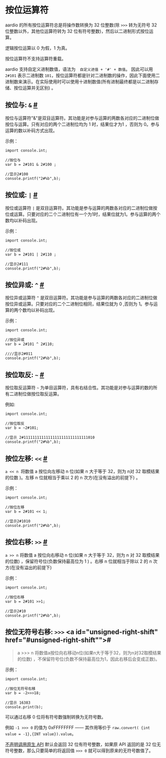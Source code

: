 # 按位运算符

aardio 的所有按位运算符总是将操作数转换为 32 位整数(除 `>>>` 转为无符号 32 位整数以外，其他位运算符转为 32 位有符号整数)，然后以二进制形式按位运算。

逻辑按位运算以 0 为假，1 为真。

按位运算符不支持运算符重载。  

aardio 支持自定义进制数值，语法为　`自定义进值 + '#' + 数值`。 因此可以用 `2#101` 表示二进制数 `101`，按位运算符都是针对二进制数的操作，因此下面使用二进制数来演示。在实际使用时可以使用十进制数值(所有进制最终都是以二进制存储、按位运算并无区别) 。


## 按位与: `&` <a id="and" href="#and">&#x23;</a>


按位与运算符"&"是双目运算符。其功能是对参与运算的两数各对应的二进制位做按位与运算。只有对应的两个二进制位均为 1 时，结果位才为1 ，否则为 0。参与运算的数以补码方式出现。  

示例：

```aardio
import console.int; 

//按位与
var b = 2#101 & 2#100 ; 

//显示2#100
console.printf("2#%b",b); 
```  
  
## 按位或: `|` <a id="or" href="#or">&#x23;</a>


按位或运算符 `|` 是双目运算符。其功能是参与运算的两数各对应的二进制位做按位或运算。只要对应的二个二进制位有一个为1时，结果位就为1。参与运算的两个数均以补码出现。  

示例：

```aardio
import console.int; 

//按位或
var b = 2#101 | 2#110 ; 

//显示2#111
console.printf("2#%b",b); 
```   

## 按位异或: `^`  <a id="xor" href="#xor">&#x23;</a>


按位异或运算符 `^` 是双目运算符。其功能是参与运算的两数各对应的二进制位做按位异或运算。只要对应的二个二进制位相同，结果位就为 0 ,否则为 1。参与运算的两个数均以补码出现。  

示例：

```aardio
import console.int; 

//按位异或
var b = 2#101 ^ 2#110; 

////显示2#011
console.printf("2#%b",b); 
``` 

## 按位取反: `~` <a id="not" href="#not">&#x23;</a>


按位取反运算符 `~` 为单目运算符，具有右结合性。其功能是对参与运算的数的所有二进制位做按位取反运算。  

例如:  

```aardio
import console.int; 

//按位取反
var b = ~2#101; 

//显示 2#11111111111111111111111111111010
console.printf("2#%b",b); 
```  

## 按位左移: `<<` <a id="left-shift" href="#left-shift">&#x23;</a>


`a << n `将数值 a 按位向左移动 n 位(如果 n 大于等于 32，则为 n对 32 取模结果的位数 )。左移 n 位就相当于乘以 2 的 n 次方(在没有溢出的前提下) 。  

示例：

```aardio
import console.int; 

//按位左移
var b = 2#101 << 1;  

//显示2#1010
console.printf("2#%b",b); 
``` 

## 按位右移: `>>`  <a id="right-shift" href="#right-shift">&#x23;</a>


`a >> n` 将数值 a 按位向右移动 n 位(如果 n 大于等于 32，则为 n 对 32 取模结果的位数) ，保留符号位(负数保持最高位为 1 )  。右移 n 位就相当于除以 2 的 n 次方(在没有溢出的前提下)  

示例：

```aardio
import console.int; 

//按位右移
var b = 2#101 >>1;  

//显示2#10
console.printf("2#%b",b); 
``` 

## 按位无符号右移: `>>>` <a id="unsigned-right-shift" href="#unsigned-right-shift"">&#x23;</a>


> a >>> n 将数值a按位向右移动n位(如果n大于等于32，则为n对32取模结果的位数) ，不保留符号位(负数不保持最高位为1，因此右移后会变成正数)。  

示例：

```aardio
import console.int; 

//按位无符号右移
var b = -2>>>18;  

//显示 16383
console.print(b); 
```   

可以通过右移 0 位将有符号数强制转换为无符号数。

例如 `-1 >>> 0` 的值为 0xFFFFFFFF —— 其作用等价于 `raw.convert( {int value = -1},{INT value}).value`。 

[不声明调用原生 API](../../library-guide/builtin/raw/directCall.md) 默认会返回 32 位有符号整数，如果原 API 返回的是 32 位无符号整数，那么只要简单的将返回值 `>>> 0` 就可以得到原来的无符号数值了。